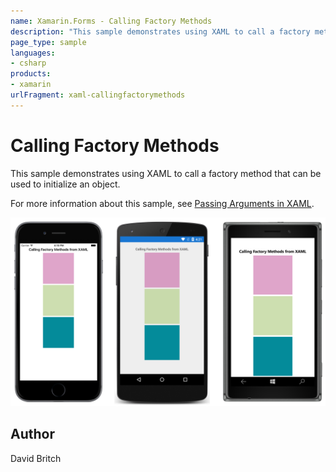 ```yaml
---
name: Xamarin.Forms - Calling Factory Methods
description: "This sample demonstrates using XAML to call a factory method that can be used to initialize an object #ui"
page_type: sample
languages:
- csharp
products:
- xamarin
urlFragment: xaml-callingfactorymethods
---
```

# Calling Factory Methods

This sample demonstrates using XAML to call a factory method that can be used to initialize an object.

For more information about this sample, see [Passing Arguments in XAML](https://docs.microsoft.com/xamarin/xamarin-forms/xaml/passing-arguments).

![Calling Factory Methods application screenshot](Screenshots/01All.png "Calling Factory Methods application screenshot")

## Author

David Britch
